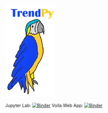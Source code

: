 <img src="figures/logo.jpg"  height="300"  />

Jupyter Lab: [![Binder](https://mybinder.org/badge_logo.svg)](https://mybinder.org/v2/gh/zolabar/trendPy/HEAD)
Voila Web App: [![Binder](https://mybinder.org/badge_logo.svg)](https://mybinder.org/v2/gh/zolabar/iexfinder/main?urlpath=voila%2Frender%2F/TrendPy_Webapp.ipynb)


